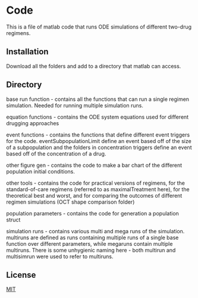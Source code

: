 # Code

This is a file of matlab code that runs ODE simulations of different two-drug regimens.

## Installation

Download all the folders and add to a directory that matlab can access.

## Directory
base run function - contains all the functions that can run a single regimen simulation. Needed for running multiple simulation runs. 

equation functions - contains the ODE system equations used for different drugging approaches

event functions - contains the functions that define different event triggers for the code. eventSubpopulationLimit define an event based off of the size of a subpopulation and the folders in concentration triggers define an event based off of the concentration of a drug.

other figure gen - contains the code to make a bar chart of the different population initial conditions.

other tools - contains the code for practical versions of regimens, for the standard-of-care regimens (referred to as maximalTreatment here), for the theoretical best and worst, and for comparing the outcomes of different regimen simulations (OCT shape comparison folder)

population parameters - contains the code for generation a population struct

simulation runs - contains various multi and mega runs of the simulation. multiruns are defined as runs containing multiple runs of a single base function over different parameters, while megaruns contain multiple multiruns. There is some unhygienic naming here - both multirun and multisimrun were used to refer to multiruns. 

## License

[MIT](https://choosealicense.com/licenses/mit/)
